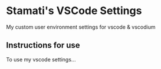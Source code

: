 # Stamati's VSCode Settings

My custom user environment settings for vscode & vscodium

## Instructions for use

To use my vscode settings...
